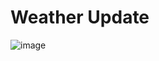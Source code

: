 # Weather Update
![image](https://github.com/user-attachments/assets/cfaa31bd-e47b-40df-8041-4e8c937a2ff0)
